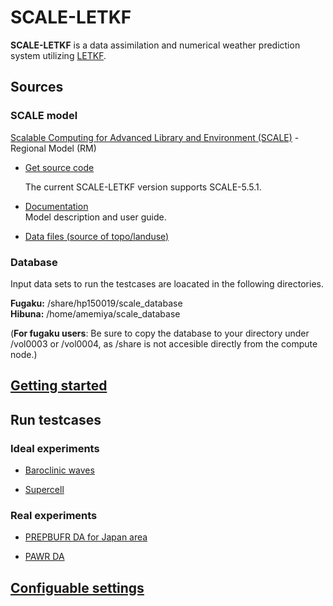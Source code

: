 # SCALE-LETKF

**SCALE-LETKF** is a data assimilation and numerical weather prediction system utilizing [LETKF](https://github.com/takemasa-miyoshi/letkf). 

## Sources 

### SCALE model

[Scalable Computing for Advanced Library and Environment (SCALE)](https://scale.riken.jp/) - Regional Model (RM)

* [Get source code](https://scale.riken.jp/download/)  

  The current SCALE-LETKF version supports SCALE-5.5.1.

* [Documentation](http://scale.riken.jp/doc/)  
  Model description and user guide.

* [Data files (source of topo/landuse)](https://scale.riken.jp/download/#datasets)

### Database

Input data sets to run the testcases are loacated in the following directories.

**Fugaku:** /share/hp150019/scale_database  
**Hibuna:** /home/amemiya/scale_database  

(**For fugaku users**: Be sure to copy the database to your directory under /vol0003 or /vol0004, as /share is not accesible directly from the compute node.)   

## [Getting started](Getting-started.md) 

## Run testcases

### Ideal experiments

* [Baroclinic waves](Baroclinic-waves.md)

* [Supercell](Supercell.md)

### Real experiments

* [PREPBUFR DA for Japan area](18km_Japan.md)

* [PAWR DA](PAWR-DA.md)

## [Configuable settings](Configuable-settings.md)
